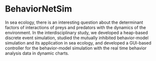 # BehaviorNetSim
In sea ecology, there is an interesting question about the determinant factors of interactions of preys and predators with the dynamics of the environment. In the interdisciplinary study, we developed a heap-based discrete event simulation, studied the mutually inhibited behavior-model simulation and its application in sea ecology, and developed a GUI-based controller for the behavior-model simulation with the real time behavior analysis data in dynamic charts. 
